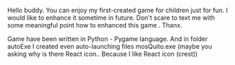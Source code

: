 Hello buddy. You can enjoy my first-created game for children just for fun. I would like to enhance it sometime in future. Don't scare to text me with some meaningful point how to enhanced this game . Thanx.

Game have been written in Python - Pygame language. And in folder autoExe I created even auto-launching files mosQuito.exe (maybe you asking why is there React icon.. Because I like React icon (crest))